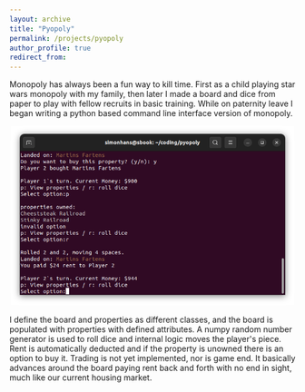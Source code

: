 ```yaml
---
layout: archive
title: "Pyopoly"
permalink: /projects/pyopoly
author_profile: true
redirect_from:
---
```

Monopoly has always been a fun way to kill time. First as a child playing star wars monopoly with my family, then later I made a board and dice from paper to play with fellow recruits in basic training. While on paternity leave I began writing a python based command line interface version of monopoly.
<p align="center">
  <img src="/images/pyopoly.png" width = "500" />
</p>

I define the board and properties as different classes, and the board is populated with properties with defined attributes. A numpy random number generator is used to roll dice and internal logic moves the player's piece. Rent is automatically deducted and if the property is unowned there is an option to buy it. Trading is not yet implemented, nor is game end. It basically advances around the board paying rent back and forth with no end in sight, much like our current housing market.

